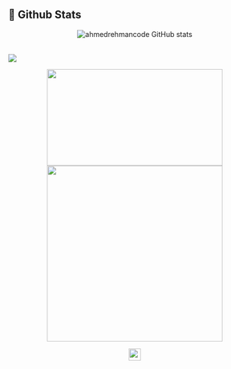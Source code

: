 

## 📌 Github Stats

<div align="center" width="380px" >
    
![ahmedrehmancode GitHub stats](http://github-readme-streak-stats.herokuapp.com?user=ahmedrehmancode&count_private=true&show_icons=true)
    
</div> 

<br/>
<img src="https://github-readme-activity-graph.vercel.app/graph?username=ahmedrehmancode&theme=material-palenight&bg_color=00000000&point=00000000&hide_border=true&custom_title=last+30+days&area=true">


<p align="center">
  <a href="#"><img src="https://github-readme-stats.vercel.app/api?username=ahmedrehmancode&include_all_commits=true&count_private=true&show_icons=true&theme=material-palenight&hide=contribs&hide_rank=true&custom_title=ahmed%27s+github+stats" width="350" height="192"></a>
  <a href="#"><img src="https://github-readme-stats.vercel.app/api/top-langs/?username=ahmedrehmancode&layout=compact&hide=html,css,scss&theme=material-palenight&custom_title=most+used+langs"  width="350"></a>
</p>

<div align="center">
<img src="https://komarev.com/ghpvc/?username=ahmedrehmancode&label=ProfileViews&color=red&style=flat" height="24px"/>
</div> 

